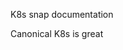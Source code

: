  K8s snap documentation

 <!-- Start Description -->
Canonical K8s is great


 <!-- End Description -->